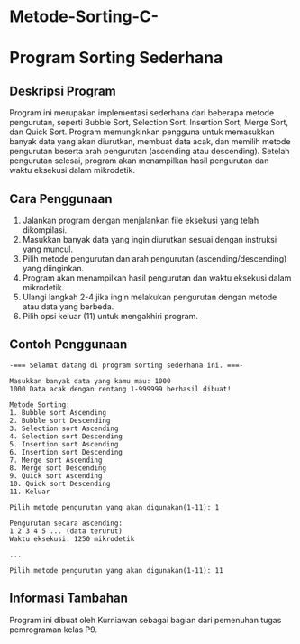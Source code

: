 # Metode-Sorting-C-
# Program Sorting Sederhana

## Deskripsi Program

Program ini merupakan implementasi sederhana dari beberapa metode pengurutan, seperti Bubble Sort, Selection Sort, Insertion Sort, Merge Sort, dan Quick Sort. Program memungkinkan pengguna untuk memasukkan banyak data yang akan diurutkan, membuat data acak, dan memilih metode pengurutan beserta arah pengurutan (ascending atau descending). Setelah pengurutan selesai, program akan menampilkan hasil pengurutan dan waktu eksekusi dalam mikrodetik.

## Cara Penggunaan

1. Jalankan program dengan menjalankan file eksekusi yang telah dikompilasi.
2. Masukkan banyak data yang ingin diurutkan sesuai dengan instruksi yang muncul.
3. Pilih metode pengurutan dan arah pengurutan (ascending/descending) yang diinginkan.
4. Program akan menampilkan hasil pengurutan dan waktu eksekusi dalam mikrodetik.
5. Ulangi langkah 2-4 jika ingin melakukan pengurutan dengan metode atau data yang berbeda.
6. Pilih opsi keluar (11) untuk mengakhiri program.

## Contoh Penggunaan

```plaintext
-=== Selamat datang di program sorting sederhana ini. ===-

Masukkan banyak data yang kamu mau: 1000
1000 Data acak dengan rentang 1-999999 berhasil dibuat!

Metode Sorting:
1. Bubble sort Ascending
2. Bubble sort Descending
3. Selection sort Ascending
4. Selection sort Descending
5. Insertion sort Ascending
6. Insertion sort Descending
7. Merge sort Ascending
8. Merge sort Descending
9. Quick sort Ascending
10. Quick sort Descending
11. Keluar

Pilih metode pengurutan yang akan digunakan(1-11): 1

Pengurutan secara ascending:
1 2 3 4 5 ... (data terurut)
Waktu eksekusi: 1250 mikrodetik

...

Pilih metode pengurutan yang akan digunakan(1-11): 11
```

## Informasi Tambahan

Program ini dibuat oleh Kurniawan sebagai bagian dari pemenuhan tugas pemrograman kelas P9.
